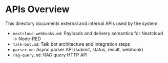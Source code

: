# APIs Overview

This directory documents external and internal APIs used by the system.

- `nextcloud-webhooks.md`: Payloads and delivery semantics for Nextcloud → Node-RED
- `talk-bot.md`: Talk bot architecture and integration steps
- `parser.md`: Async parser API (submit, status, result, webhook)
- `rag-query.md`: RAG query HTTP API
